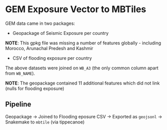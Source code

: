 # GEM Exposure Vector to MBTiles

GEM data came in two packages:

- Geopackage of Seismic Exposure per country

__NOTE__: This gpkg file was missing a number of features globally - including Morocco, Arunachal Predesh and Kashmir

- CSV of flooding exposure per country

The above datasets were joined on `WB_A3` (the only common column apart from `WB_NAME`).  

__NOTE__: The geopackage contained 11 additional features which did not link (nulls for flooding exposure)

## Pipeline

Geopackage -> Joined to Flooding eposure CSV -> Exported as `geojsonl` -> Snakemake to `mbtile` (via tippecanoe)

